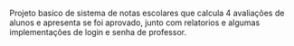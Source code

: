 Projeto basico de sistema de notas escolares que calcula 4 avaliações de alunos e apresenta se foi aprovado, junto com relatorios e algumas implementações de login e senha de professor.
